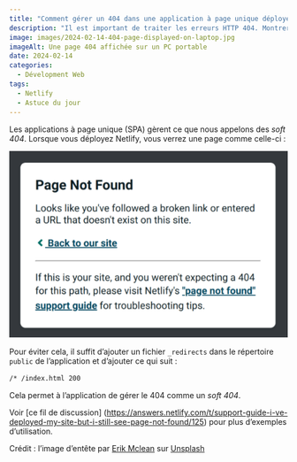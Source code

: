 ```yaml
---
title: "Comment gérer un 404 dans une application à page unique déployée sur Netlify ?"
description: "Il est important de traiter les erreurs HTTP 404. Montrer une page conviviale est un must en termes d’UX. Sans cela, vous risquez de perdre un client. Sur les applications web constituées d’un document HTML unique déployé sur Netlify, il faut toutefois ajuster la configuration pour que les erreurs 404 soient gérées par l’application."
image: images/2024-02-14-404-page-displayed-on-laptop.jpg
imageAlt: Une page 404 affichée sur un PC portable
date: 2024-02-14
categories:
  - Dévelopment Web
tags:
  - Netlify
  - Astuce du jour
---
```


Les applications à page unique (SPA) gèrent ce que nous appelons des _soft 404_. Lorsque vous déployez Netlify, vous verrez une page comme celle-ci :

![Page 404 _Not Found_ de Netlify](images/netlify-404-page.png)

Pour éviter cela, il suffit d’ajouter un fichier `_redirects` dans le répertoire `public` de l’application et d’ajouter ce qui suit :

```txt
/* /index.html 200
```

Cela permet à l’application de gérer le 404 comme un _soft 404_.

Voir [ce fil de discussion] (https://answers.netlify.com/t/support-guide-i-ve-deployed-my-site-but-i-still-see-page-not-found/125) pour plus d’exemples d’utilisation.

Crédit : l’image d’entête par [Erik Mclean](https://unsplash.com/@introspectivedsgn?utm_content=creditCopyText&utm_medium=referral&utm_source=unsplash) sur [Unsplash](https://unsplash.com/photos/black-asus-laptop-computer-showing-3-00-sxiSod0tyYQ?utm_content=creditCopyText&utm_medium=referral&utm_source=unsplash)
